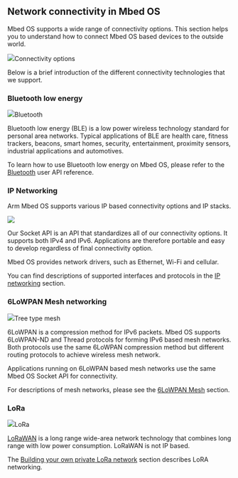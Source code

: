 <h2 id="connectivity-tech">Network connectivity in Mbed OS</h2>

Mbed OS supports a wide range of connectivity options. This section helps you to understand how to connect Mbed OS based devices to the outside world.

<span class="images">![](https://s3-us-west-2.amazonaws.com/mbed-os-docs-images/connectivity.png)<span>Connectivity options</span></span>

Below is a brief introduction of the different connectivity technologies that we support.

### Bluetooth low energy

<span class="images">![](https://s3-us-west-2.amazonaws.com/mbed-os-docs-images/bluetooth.png)<span>Bluetooth</span></span>

Bluetooth low energy (BLE) is a low power wireless technology standard for personal area networks. Typical applications of BLE are health care, fitness trackers, beacons, smart homes, security, entertainment, proximity sensors, industrial applications and automotives.

To learn how to use Bluetooth low energy on Mbed OS, please refer to the [Bluetooth](/docs/development/reference/bluetooth.html) user API reference.

### IP Networking

Arm Mbed OS supports various IP based connectivity options and IP stacks.

<span class="images">![](https://s3-us-west-2.amazonaws.com/mbed-os-docs-images/ip-networking-simple.png)</span>

Our Socket API is an API that standardizes all of our connectivity options. It supports both IPv4 and IPv6. Applications are therefore portable and easy to develop regardless of final connectivity option.

Mbed OS provides network drivers, such as Ethernet, Wi-Fi and cellular.

You can find descriptions of supported interfaces and protocols in the [IP networking](/docs/development/reference/ip-networking.html) section.

### 6LoWPAN Mesh networking

<span class="images">![](https://s3-us-west-2.amazonaws.com/mbed-os-docs-images/mesh.png)<span>Tree type mesh</span></span>

6LoWPAN is a compression method for IPv6 packets. Mbed OS supports 6LoWPAN-ND and Thread protocols for forming IPv6 based mesh networks. Both protocols use the same 6LoWPAN compression method but different routing protocols to achieve wireless mesh network.

Applications running on 6LoWPAN based mesh networks use the same Mbed OS Socket API for connectivity.

For descriptions of mesh networks, please see the [6LoWPAN Mesh](/docs/development/reference/technology.html) section.

### LoRa

<span class="images">![](https://s3-us-west-2.amazonaws.com/mbed-os-docs-images/lora.png)<span>LoRa</span></span>

[LoRaWAN](http://lora-alliance.org) is a long range wide-area network technology that combines long range with low power consumption. LoRaWAN is not IP based.

The [Building your own private LoRa network](/docs/development/reference/building-your-own-private-lora-network.html) section describes LoRA networking.
